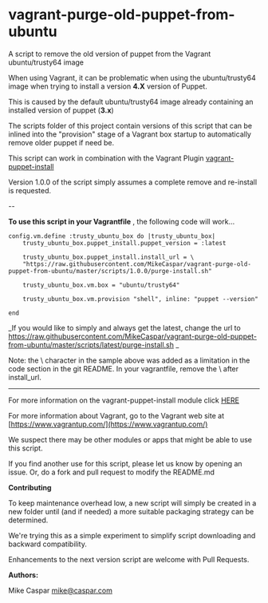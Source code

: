 # vagrant-purge-old-puppet-from-ubuntu

A script to remove the old version of puppet from the Vagrant ubuntu/trusty64 image

When using Vagrant, it can be problematic when using the ubuntu/trusty64 image when trying to install a version **4.X** version of Puppet.

This is caused by the default ubuntu/trusty64 image already containing an installed version of puppet (**3.x**)

The scripts folder of this project contain versions of this script that can be inlined into the "provision" stage of a Vagrant box startup to automatically remove older puppet if need be.

This script can work in combination with the Vagrant Plugin [vagrant-puppet-install](https://github.com/petems/vagrant-puppet-install)

Version 1.0.0 of the script simply assumes a complete remove and re-install is requested.

--

 **To use this script in your Vagrantfile** , the following code will work...

 ```
 config.vm.define :trusty_ubuntu_box do |trusty_ubuntu_box|
     trusty_ubuntu_box.puppet_install.puppet_version = :latest

     trusty_ubuntu_box.puppet_install.install_url = \
     "https://raw.githubusercontent.com/MikeCaspar/vagrant-purge-old-puppet-from-ubuntu/master/scripts/1.0.0/purge-install.sh"

     trusty_ubuntu_box.vm.box = "ubuntu/trusty64"

     trusty_ubuntu_box.vm.provision "shell", inline: "puppet --version"

 end

 ```
_If you would like to simply and always get the latest, change the url to
https://raw.githubusercontent.com/MikeCaspar/vagrant-purge-old-puppet-from-ubuntu/master/scripts/latest/purge-install.sh
 _

Note: the \ character in the sample above was added as a limitation in the code section in the git README. In your vagrantfile,
remove the \ after install_url.

---
For more information on the vagrant-puppet-install module click [HERE](https://github.com/petems/vagrant-puppet-install)

For more information about Vagrant, go to the Vagrant web site at [https://www.vagrantup.com/](https://www.vagrantup.com/)

We suspect there may be other modules or apps that might be able to use this script.

If you find another use for this script, please let us know by opening an issue. Or, do a fork and pull request to modify the README.md

**Contributing**

To keep maintenance overhead low, a new script will simply be created in a new folder until (and if needed) a more suitable packaging strategy can be determined.

We're trying this as a simple experiment to simplify script downloading and backward compatibility.

Enhancements to the next version script are welcome with Pull Requests.


**Authors:**

Mike Caspar <mike@caspar.com>

